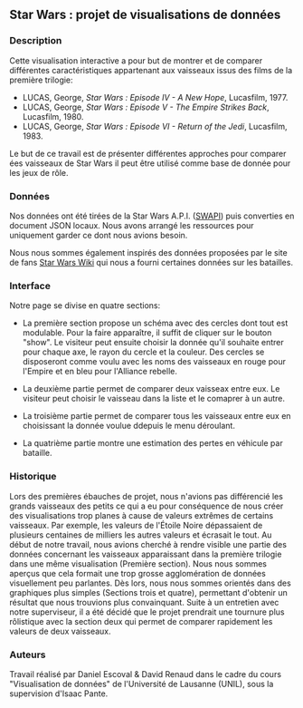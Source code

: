 ## Star Wars : projet de visualisations de données
### Description
Cette visualisation interactive a pour but de montrer et de comparer différentes caractéristiques appartenant aux vaisseaux issus des films de la première trilogie:
- LUCAS, George, *Star Wars : Episode IV - A New Hope*, Lucasfilm, 1977.
- LUCAS, George, *Star Wars : Episode V - The Empire Strikes Back*, Lucasfilm, 1980.
- LUCAS, George, *Star Wars : Episode VI - Return of the Jedi*, Lucasfilm, 1983.

Le but de ce travail est de présenter différentes approches pour comparer ées vaisseaux de Star Wars il peut être utilisé comme base de donnée pour les jeux de rôle.

### Données
Nos données ont été tirées de la Star Wars A.P.I. ([SWAPI](https://swapi.co/)) puis converties en document JSON locaux. Nous avons arrangé les ressources pour uniquement garder ce dont nous avions besoin.

Nous nous sommes également inspirés des données proposées par le site de fans [Star Wars Wiki](http://starwars.wikia.com/wiki/Main_Page) qui nous a fourni certaines données sur les batailles.

### Interface
Notre page se divise en quatre sections:
- La première section propose un schéma avec des cercles dont tout est modulable. Pour la faire apparaître, il suffit de cliquer sur le bouton "show". Le visiteur peut ensuite choisir la donnée qu'il souhaite entrer pour chaque axe, le rayon du cercle et la couleur. Des cercles se disposeront comme voulu avec les noms des vaisseaux en rouge pour l'Empire et en bleu pour l'Alliance rebelle.

- La deuxième partie permet de comparer deux vaisseax entre eux. Le visiteur peut choisir le vaisseau dans la liste et le comaprer à un autre.

- La troisième partie permet de comparer tous les vaisseaux entre eux en choisissant la donnée voulue ddepuis le menu déroulant.

- La quatrième partie montre une estimation des pertes en véhicule par bataille.

### Historique
Lors des premières ébauches de projet, nous n'avions pas différencié les grands vaisseaux des petits ce qui a eu pour conséquence de nous créer des visualisations trop planes à cause de valeurs extrêmes de certains vaisseaux.
Par exemple, les valeurs de l'Étoile Noire dépassaient de plusieurs centaines de milliers les autres valeurs et écrasait le tout.
Au début de notre travail, nous avions cherché à rendre visible une partie des données concernant les vaisseaux apparaissant dans la première trilogie dans une même visualisation (Première section). Nous nous sommes aperçus que cela formait une trop grosse agglomération de données visuellement peu parlantes. Dès lors, nous nous sommes orientés dans des graphiques plus simples (Sections trois et quatre), permettant d'obtenir un résultat que nous trouvions plus convainquant.
Suite à un entretien avec notre superviseur, il a été décidé que le projet prendrait une tournure plus rôlistique avec la section deux qui permet de comparer rapidement les valeurs de deux vaisseaux.

### Auteurs
Travail réalisé par Daniel Escoval & David Renaud dans le cadre du cours "Visualisation de données" de l'Université de Lausanne (UNIL), sous la supervision d'Isaac Pante.

